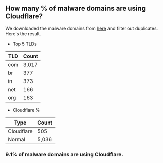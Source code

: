 ## How many % of malware domains are using Cloudflare?


We downloaded the malware domains from [here](https://urlhaus.abuse.ch) and filter out duplicates.
Here's the result.


[//]: # (start replacement)


- Top 5 TLDs

| TLD | Count |
| --- | --- |
| com | 3,017 |
| br | 377 |
| in | 373 |
| net | 166 |
| org | 163 |


- Cloudflare %

| Type | Count |
| --- | --- |
| Cloudflare | 505 |
| Normal | 5,036 |


### 9.1% of malware domains are using Cloudflare.